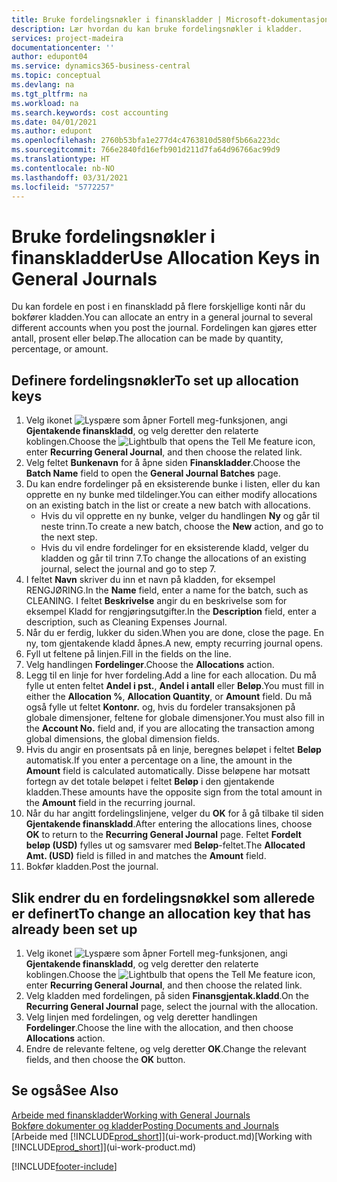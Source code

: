 ```yaml
---
title: Bruke fordelingsnøkler i finanskladder | Microsoft-dokumentasjon
description: Lær hvordan du kan bruke fordelingsnøkler i kladder.
services: project-madeira
documentationcenter: ''
author: edupont04
ms.service: dynamics365-business-central
ms.topic: conceptual
ms.devlang: na
ms.tgt_pltfrm: na
ms.workload: na
ms.search.keywords: cost accounting
ms.date: 04/01/2021
ms.author: edupont
ms.openlocfilehash: 2760b53bfa1e277d4c4763810d580f5b66a223dc
ms.sourcegitcommit: 766e2840fd16efb901d211d7fa64d96766ac99d9
ms.translationtype: HT
ms.contentlocale: nb-NO
ms.lasthandoff: 03/31/2021
ms.locfileid: "5772257"
---
```

# <a name="use-allocation-keys-in-general-journals"></a><span data-ttu-id="f90e9-103">Bruke fordelingsnøkler i finanskladder</span><span class="sxs-lookup"><span data-stu-id="f90e9-103">Use Allocation Keys in General Journals</span></span>
<span data-ttu-id="f90e9-104">Du kan fordele en post i en finanskladd på flere forskjellige konti når du bokfører kladden.</span><span class="sxs-lookup"><span data-stu-id="f90e9-104">You can allocate an entry in a general journal to several different accounts when you post the journal.</span></span> <span data-ttu-id="f90e9-105">Fordelingen kan gjøres etter antall, prosent eller beløp.</span><span class="sxs-lookup"><span data-stu-id="f90e9-105">The allocation can be made by quantity, percentage, or amount.</span></span>

## <a name="to-set-up-allocation-keys"></a><span data-ttu-id="f90e9-106">Definere fordelingsnøkler</span><span class="sxs-lookup"><span data-stu-id="f90e9-106">To set up allocation keys</span></span>
1. <span data-ttu-id="f90e9-107">Velg ikonet ![Lyspære som åpner Fortell meg-funksjonen](media/ui-search/search_small.png "Fortell hva du vil gjøre"), angi **Gjentakende finanskladd**, og velg deretter den relaterte koblingen.</span><span class="sxs-lookup"><span data-stu-id="f90e9-107">Choose the ![Lightbulb that opens the Tell Me feature](media/ui-search/search_small.png "Tell me what you want to do") icon, enter **Recurring General Journal**, and then choose the related link.</span></span>
2. <span data-ttu-id="f90e9-108">Velg feltet **Bunkenavn** for å åpne siden **Finanskladder**.</span><span class="sxs-lookup"><span data-stu-id="f90e9-108">Choose the **Batch Name** field to open the **General Journal Batches** page.</span></span>
3. <span data-ttu-id="f90e9-109">Du kan endre fordelinger på en eksisterende bunke i listen, eller du kan opprette en ny bunke med tildelinger.</span><span class="sxs-lookup"><span data-stu-id="f90e9-109">You can either modify allocations on an existing batch in the list or create a new batch with allocations.</span></span>
   * <span data-ttu-id="f90e9-110">Hvis du vil opprette en ny bunke, velger du handlingen **Ny** og går til neste trinn.</span><span class="sxs-lookup"><span data-stu-id="f90e9-110">To create a new batch, choose the **New** action, and go to the next step.</span></span>
   * <span data-ttu-id="f90e9-111">Hvis du vil endre fordelinger for en eksisterende kladd, velger du kladden og går til trinn 7.</span><span class="sxs-lookup"><span data-stu-id="f90e9-111">To change the allocations of an existing journal, select the journal and go to step 7.</span></span>    
4. <span data-ttu-id="f90e9-112">I feltet **Navn** skriver du inn et navn på kladden, for eksempel RENGJØRING.</span><span class="sxs-lookup"><span data-stu-id="f90e9-112">In the **Name** field, enter a name for the batch, such as CLEANING.</span></span> <span data-ttu-id="f90e9-113">I feltet **Beskrivelse** angir du en beskrivelse som for eksempel Kladd for rengjøringsutgifter.</span><span class="sxs-lookup"><span data-stu-id="f90e9-113">In the **Description** field, enter a description, such as Cleaning Expenses Journal.</span></span>
5. <span data-ttu-id="f90e9-114">Når du er ferdig, lukker du siden.</span><span class="sxs-lookup"><span data-stu-id="f90e9-114">When you are done, close the page.</span></span> <span data-ttu-id="f90e9-115">En ny, tom gjentakende kladd åpnes.</span><span class="sxs-lookup"><span data-stu-id="f90e9-115">A new, empty recurring journal opens.</span></span>
6. <span data-ttu-id="f90e9-116">Fyll ut feltene på linjen.</span><span class="sxs-lookup"><span data-stu-id="f90e9-116">Fill in the fields on the line.</span></span>
7. <span data-ttu-id="f90e9-117">Velg handlingen **Fordelinger**.</span><span class="sxs-lookup"><span data-stu-id="f90e9-117">Choose the **Allocations** action.</span></span>
8. <span data-ttu-id="f90e9-118">Legg til en linje for hver fordeling.</span><span class="sxs-lookup"><span data-stu-id="f90e9-118">Add a line for each allocation.</span></span> <span data-ttu-id="f90e9-119">Du må fylle ut enten feltet **Andel i pst.**, **Andel i antall** eller **Beløp**.</span><span class="sxs-lookup"><span data-stu-id="f90e9-119">You must fill in either the **Allocation %**, **Allocation Quantity**, or **Amount** field.</span></span> <span data-ttu-id="f90e9-120">Du må også fylle ut feltet **Kontonr.** og, hvis du fordeler transaksjonen på globale dimensjoner, feltene for globale dimensjoner.</span><span class="sxs-lookup"><span data-stu-id="f90e9-120">You must also fill in the **Account No.** field and, if you are allocating the transaction among global dimensions, the global dimension fields.</span></span>
9. <span data-ttu-id="f90e9-121">Hvis du angir en prosentsats på en linje, beregnes beløpet i feltet **Beløp** automatisk.</span><span class="sxs-lookup"><span data-stu-id="f90e9-121">If you enter a percentage on a line, the amount in the **Amount** field is calculated automatically.</span></span> <span data-ttu-id="f90e9-122">Disse beløpene har motsatt fortegn av det totale beløpet i feltet **Beløp** i den gjentakende kladden.</span><span class="sxs-lookup"><span data-stu-id="f90e9-122">These amounts have the opposite sign from the total amount in the **Amount** field in the recurring journal.</span></span>
10. <span data-ttu-id="f90e9-123">Når du har angitt fordelingslinjene, velger du **OK** for å gå tilbake til siden **Gjentakende finanskladd**.</span><span class="sxs-lookup"><span data-stu-id="f90e9-123">After entering the allocations lines, choose **OK** to return to the **Recurring General Journal** page.</span></span> <span data-ttu-id="f90e9-124">Feltet **Fordelt beløp (USD)** fylles ut og samsvarer med **Beløp**-feltet.</span><span class="sxs-lookup"><span data-stu-id="f90e9-124">The **Allocated Amt. (USD)** field is filled in and matches the **Amount** field.</span></span>
11. <span data-ttu-id="f90e9-125">Bokfør kladden.</span><span class="sxs-lookup"><span data-stu-id="f90e9-125">Post the journal.</span></span>

## <a name="to-change-an-allocation-key-that-has-already-been-set-up"></a><span data-ttu-id="f90e9-126">Slik endrer du en fordelingsnøkkel som allerede er definert</span><span class="sxs-lookup"><span data-stu-id="f90e9-126">To change an allocation key that has already been set up</span></span>
1. <span data-ttu-id="f90e9-127">Velg ikonet ![Lyspære som åpner Fortell meg-funksjonen](media/ui-search/search_small.png "Fortell hva du vil gjøre"), angi **Gjentakende finanskladd**, og velg deretter den relaterte koblingen.</span><span class="sxs-lookup"><span data-stu-id="f90e9-127">Choose the ![Lightbulb that opens the Tell Me feature](media/ui-search/search_small.png "Tell me what you want to do") icon, enter **Recurring General Journal**, and then choose the related link.</span></span>
2. <span data-ttu-id="f90e9-128">Velg kladden med fordelingen, på siden **Finansgjentak.kladd**.</span><span class="sxs-lookup"><span data-stu-id="f90e9-128">On the **Recurring General Journal** page, select the journal with the allocation.</span></span>
3. <span data-ttu-id="f90e9-129">Velg linjen med fordelingen, og velg deretter handlingen **Fordelinger**.</span><span class="sxs-lookup"><span data-stu-id="f90e9-129">Choose the line with the allocation, and then choose **Allocations** action.</span></span>
4. <span data-ttu-id="f90e9-130">Endre de relevante feltene, og velg deretter **OK**.</span><span class="sxs-lookup"><span data-stu-id="f90e9-130">Change the relevant fields, and then choose the **OK** button.</span></span>

## <a name="see-also"></a><span data-ttu-id="f90e9-131">Se også</span><span class="sxs-lookup"><span data-stu-id="f90e9-131">See Also</span></span>
[<span data-ttu-id="f90e9-132">Arbeide med finanskladder</span><span class="sxs-lookup"><span data-stu-id="f90e9-132">Working with General Journals</span></span>](ui-work-general-journals.md)  
[<span data-ttu-id="f90e9-133">Bokføre dokumenter og kladder</span><span class="sxs-lookup"><span data-stu-id="f90e9-133">Posting Documents and Journals</span></span>](ui-post-documents-journals.md)  
<span data-ttu-id="f90e9-134">[Arbeide med [!INCLUDE[prod_short](includes/prod_short.md)]](ui-work-product.md)</span><span class="sxs-lookup"><span data-stu-id="f90e9-134">[Working with [!INCLUDE[prod_short](includes/prod_short.md)]](ui-work-product.md)</span></span>


[!INCLUDE[footer-include](includes/footer-banner.md)]
